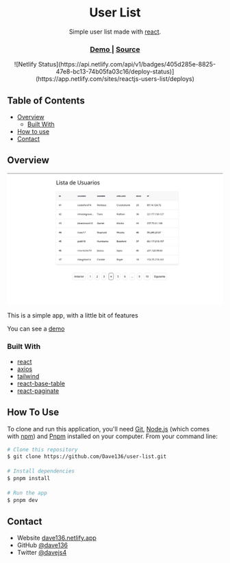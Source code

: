 <h1 align="center">User List</h1>

<div align="center">
   Simple user list made with  <a href="https://react.org" target="_blank">react</a>.
</div>

<div align="center">
  <h3>
    <a href="https://github.com/Dave136/user-list">
      Demo
    </a>
    <span> | </span>
    <a href="https://github.com/Dave136/image-uploader">
      Source
    </a>
  </h3>
</div>

<div align="center">
  ![Netlify Status](https://api.netlify.com/api/v1/badges/405d285e-8825-47e8-bc13-74b05fa03c16/deploy-status)](https://app.netlify.com/sites/reactjs-users-list/deploys)
</div>

<!-- TABLE OF CONTENTS -->

## Table of Contents

- [Overview](#overview)
  - [Built With](#built-with)
- [How to use](#how-to-use)
- [Contact](#contact)

<!-- OVERVIEW -->

## Overview

![screenshot](./docs/overview.png)

This is a simple app, with a little bit of features

You can see a [demo](https://reactjs-users-list.netlify.app/)

### Built With

- [react](https://reactjs.org/)
- [axios](https://axios-http.com/)
- [tailwind](https://tailwindcss.com/)
- [react-base-table](https://autodesk.github.io/react-base-table/)
- [react-paginate](https://www.npmjs.com/package/react-paginate)


## How To Use

To clone and run this application, you'll need [Git](https://git-scm.com), [Node.js](https://nodejs.org/en/download/) (which comes with [npm](http://npmjs.com)) and [Pnpm](https://pnpm.io/installation) installed on your computer. From your command line:

```bash
# Clone this repository
$ git clone https://github.com/Dave136/user-list.git

# Install dependencies
$ pnpm install

# Run the app
$ pnpm dev
```

## Contact

- Website [dave136.netlify.app](https://dave136.netlify.app/)
- GitHub [@dave136](https://github.com/Dave136)
- Twitter [@davejs4](https://twitter.com/davejs4)
